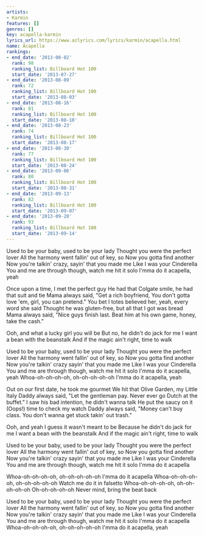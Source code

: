 ```yaml
---
artists:
- Karmin
features: []
genres: []
key: acapella-karmin
lyrics_url: https://www.azlyrics.com/lyrics/karmin/acapella.html
name: Acapella
rankings:
- end_date: '2013-08-02'
  rank: 98
  ranking_list: Billboard Hot 100
  start_date: '2013-07-27'
- end_date: '2013-08-09'
  rank: 72
  ranking_list: Billboard Hot 100
  start_date: '2013-08-03'
- end_date: '2013-08-16'
  rank: 81
  ranking_list: Billboard Hot 100
  start_date: '2013-08-10'
- end_date: '2013-08-23'
  rank: 74
  ranking_list: Billboard Hot 100
  start_date: '2013-08-17'
- end_date: '2013-08-30'
  rank: 77
  ranking_list: Billboard Hot 100
  start_date: '2013-08-24'
- end_date: '2013-09-06'
  rank: 80
  ranking_list: Billboard Hot 100
  start_date: '2013-08-31'
- end_date: '2013-09-13'
  rank: 82
  ranking_list: Billboard Hot 100
  start_date: '2013-09-07'
- end_date: '2013-09-20'
  rank: 93
  ranking_list: Billboard Hot 100
  start_date: '2013-09-14'
---
```


Used to be your baby, used to be your lady
Thought you were the perfect lover
All the harmony went fallin' out of key, so
Now you gotta find another
Now you're talkin' crazy, sayin' that you made me
Like I was your Cinderella
You and me are through though, watch me hit it solo
I'mma do it acapella, yeah 

Once upon a time, I met the perfect guy
He had that Colgate smile, he had that suit and tie
Mama always said, "Get a rich boyfriend,
You don't gotta love 'em, girl, you can pretend."
You bet I totes believed her, yeah, every word she said
Thought he was gluten-free, but all that I got was bread
Mama always said, "Nice guys finish last.
Beat him at his own game, honey, take the cash."

Ooh, and what a lucky girl you will be
But no, he didn't do jack for me
I want a bean with the beanstalk
And if the magic ain't right, time to walk

Used to be your baby, used to be your lady
Thought you were the perfect lover
All the harmony went fallin' out of key, so
Now you gotta find another
Now you're talkin' crazy sayin' that you made me
Like I was your Cinderella
You and me are through though, watch me hit it solo
I'mma do it acapella, yeah
Whoa-oh-oh-oh-oh, oh-oh-oh-oh-oh
I'mma do it acapella, yeah

Out on our first date, he took me gourmet
We hit that Olive Garden, my Little Italy
Daddy always said, "Let the gentleman pay.
Never ever go Dutch at the buffet."
I saw his bad intention, he didn't wanna talk
He put the saucy on it (Oops!) time to check my watch
Daddy always said, "Money can't buy class.
You don't wanna get stuck takin' out trash."

Ooh, and yeah I guess it wasn't meant to be
Because he didn't do jack for me
I want a bean with the beanstalk
And if the magic ain't right, time to walk

Used to be your baby, used to be your lady
Thought you were the perfect lover
All the harmony went fallin' out of key, so
Now you gotta find another
Now you're talkin' crazy sayin' that you made me
Like I was your Cinderella
You and me are through though, watch me hit it solo
I'mma do it acapella

Whoa-oh-oh-oh-oh, oh-oh-oh-oh-oh
I'mma do it acapella
Whoa-oh-oh-oh-oh, oh-oh-oh-oh-oh
Watch me do it in falsetto
Whoa-oh-oh-oh-oh, oh-oh-oh-oh-oh
Oh-oh-oh-oh-oh
Never mind, bring the beat back

Used to be your baby, used to be your lady
Thought you were the perfect lover
All the harmony went fallin' out of key, so
Now you gotta find another
Now you're talkin' crazy sayin' that you made me
Like I was your Cinderella
You and me are through though, watch me hit it solo
I'mma do it acapella
Whoa-oh-oh-oh-oh, oh-oh-oh-oh-oh
I'mma do it acapella, yeah



